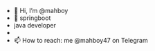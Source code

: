 - 👋 Hi, I’m @mahboy
- 🌱 springboot
-  java developer
-      
- 📫 How to reach: me @mahboy47 on Telegram

